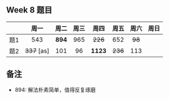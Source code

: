 

## Week 8 题目
|       | 周一   | 周二   |  周三 |   周四 |   周五  | 周六 |  周日 |
| :----:| :----:| :----:|:----:  |:----: |:----: |:----:|:----: |
| 题1   | 543	| **894**	 |   965    |  ~~226~~  |652   |  ~~98~~|
| 题2   |~~337~~ [as]   | 101    |    96    |  **1123**  |~~236~~  | 113|

## 备注
- 894: 解法朴素简单，值得反复琢磨






